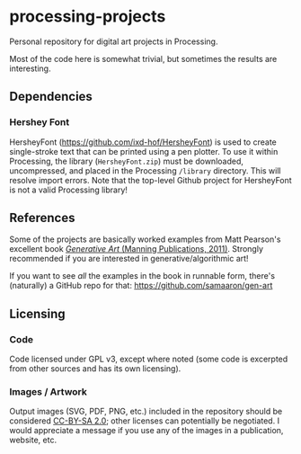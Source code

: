 # processing-projects

Personal repository for digital art projects in Processing.

Most of the code here is somewhat trivial, but sometimes the results are interesting.

## Dependencies

### Hershey Font

HersheyFont (https://github.com/ixd-hof/HersheyFont) is used to create single-stroke text that can be printed using a pen plotter.  To use it within Processing, the library (`HersheyFont.zip`) must be downloaded, uncompressed, and placed in the Processing `/library` directory.  This will resolve import errors.  Note that the top-level Github project for HersheyFont is not a valid Processing library!

## References

Some of the projects are basically worked examples from Matt Pearson's excellent book [_Generative Art_ (Manning Publications, 2011)](https://www.manning.com/books/generative-art).  Strongly recommended if you are interested in generative/algorithmic art!

If you want to see *all* the examples in the book in runnable form, there's (naturally) a GitHub repo for that: https://github.com/samaaron/gen-art

## Licensing

### Code

Code licensed under GPL v3, except where noted (some code is excerpted from other sources and has its own licensing).

### Images / Artwork

Output images (SVG, PDF, PNG, etc.) included in the repository should be considered [CC-BY-SA 2.0][cc]; other licenses can potentially be negotiated.  I would appreciate a message if you use any of the images in a publication, website, etc.

[cc]: https://creativecommons.org/licenses/by-sa/2.0/
